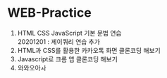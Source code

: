 # WEB-Practice
1. HTML CSS JavaScript 기본 문법 연습   
  20201201 : 제이쿼리 연습 추가   
2. HTML과 CSS를 활용한 카카오톡 화면 클론코딩 해보기   
3. Javascript로 크롬 앱 클론코딩 해보기
4. 와와오아ㅘ

